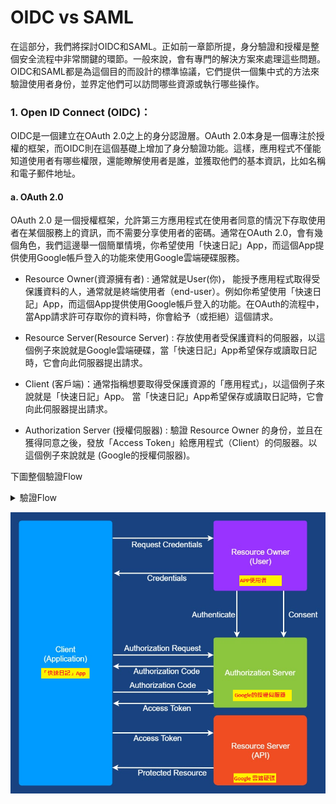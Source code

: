# OIDC vs SAML 

在這部分，我們將探討OIDC和SAML。正如前一章節所提，身分驗證和授權是整個安全流程中非常關鍵的環節。一般來說，會有專門的解決方案來處理這些問題。OIDC和SAML都是為這個目的而設計的標準協議，它們提供一個集中式的方法來驗證使用者身份，並界定他們可以訪問哪些資源或執行哪些操作。

### 1. Open ID Connect (OIDC)：
OIDC是一個建立在OAuth 2.0之上的身分認證層。OAuth 2.0本身是一個專注於授權的框架，而OIDC則在這個基礎上增加了身分驗證功能。這樣，應用程式不僅能知道使用者有哪些權限，還能瞭解使用者是誰，並獲取他們的基本資訊，比如名稱和電子郵件地址。

#### a. OAuth 2.0 
OAuth 2.0 是一個授權框架，允許第三方應用程式在使用者同意的情況下存取使用者在某個服務上的資訊，而不需要分享使用者的密碼。通常在OAuth 2.0，會有幾個角色，我們這邊舉一個簡單情境，你希望使用「快速日記」App，而這個App提供使用Google帳戶登入的功能來使用Google雲端硬碟服務。

 - Resource Owner(資源擁有者) : 通常就是User(你)， 能授予應用程式取得受保護資料的人，通常就是終端使用者（end-user）。例如你希望使用「快速日記」App，而這個App提供使用Google帳戶登入的功能。在OAuth的流程中，當App請求許可存取你的資料時，你會給予（或拒絕）這個請求。
 
 - Resource Server(Resource Server) : 存放使用者受保護資料的伺服器，以這個例子來說就是Google雲端硬碟，當「快速日記」App希望保存或讀取日記時，它會向此伺服器提出請求。
 
-  Client (客戶端)：通常指稱想要取得受保護資源的「應用程式」，以這個例子來說就是「快速日記」App。 當「快速日記」App希望保存或讀取日記時，它會向此伺服器提出請求。

- Authorization Server (授權伺服器) : 驗證 Resource Owner 的身份，並且在獲得同意之後，發放「Access Token」給應用程式（Client）的伺服器。以這個例子來說就是 (Google的授權伺服器)。

下圖整個驗證Flow

<details>
 <summary>驗證Flow</summary>
 
 - 1. Client 到 Resource Owner :
    - Request Credentials : 當你打開「快速日記」App並選擇使用Google帳戶登入時，App首先會引導你到Google的登入頁面。
    
    - Authenticate : 你將在Google的頁面上輸入你的Google帳戶憑證，即用戶名和密碼。這一步是由Google完成的，而「快速日記」App不會看到或知道你的密碼。
    
    - Consent : 一旦驗證成功，Google會顯示一個請求同意頁面。在這裡，Google會詢問你是否允許「快速日記」App訪問特定的Google帳戶資料。
    
    - Credentials : 「Resource Owner」（使用者）提供的身份資訊或某種用於辨識其身份的資料。這只是一個授權請求，而實際的身份驗證會在Resource Owner和Authorization Server之間完成。
    
 - 2. Client 到 Authorization Server 
    - Authorization Request : 如果你同意上述的權限請求，「快速日記」App會從Google的授權伺服器請求一個授權碼。
    
    - Authorization Code : Google的授權伺服器會回傳一個短暫的授權碼給「快速日記」App。
    
    - Access Token : ，「快速日記」App會使用這個授權碼再次向Google的授權伺服器請求取得訪問令牌（Access Token）。

 - 3. Client 到 Resource Server
    
    - Access Token: 一旦取得訪問令牌，「快速日記」App便可以使用此令牌來存取Google雲端硬碟（或其他你同意的資料）。
    
    - Protected Resource: 當「快速日記」App希望保存或讀取日記時，它會使用這個Access Token向Google雲端硬碟（作為資源伺服器）提出請求，然後Google雲端硬碟會根據該令牌提供相對應的資料或服務。。
                           
    
更詳細的其實還有關係到Redirect部分，可以參照這篇 https://cloudsundial.com/salesforce-oauth-flows 寫得還算詳細。
</details>

![OAuth 2.0 Flow](images/04/02/001.png)

